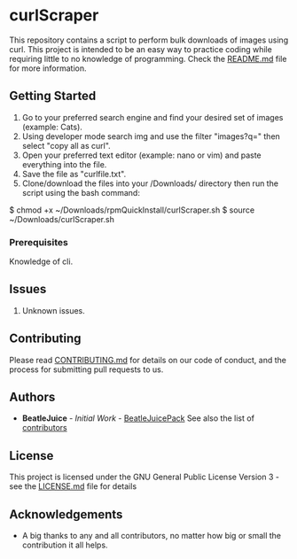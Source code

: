 # curlScraper

This repository contains a script to perform bulk downloads of images using curl.
This project is intended to be an easy way to practice coding while requiring little to no knowledge of programming.
Check the [README.md](README.md) file for more information.

## Getting Started

1. Go to your preferred search engine and find your desired set of images (example: Cats).  
2. Using developer mode search img and use the filter "images?q=" then select "copy all as curl".
3. Open your preferred text editor (example: nano or vim) and paste everything into the file.
4. Save the file as "curlfile.txt".
5. Clone/download the files into your /Downloads/ directory then run the script using the bash command:

$ chmod +x ~/Downloads/rpmQuickInstall/curlScraper.sh
$ source ~/Downloads/curlScraper.sh


### Prerequisites

Knowledge of cli.

## Issues

1. Unknown issues.

## Contributing

Please read [CONTRIBUTING.md](https://gist.github.com/BeatleJuicePack/47204bcc706e0e0c9e11d80e267f3d29) for details on our
code of conduct, and the process for submitting pull requests to us.

## Authors

* **BeatleJuice** - *Initial Work* - [BeatleJuicePack](https://github.com/BeatleJuicePack)
See also the list of [contributors](https://github.com/BeatleJuicePack/Bash/blob/master/rpmQuickInstall/CONTRIBUTORS.md)

## License

This project is licensed under the GNU General Public License Version 3 - see the [LICENSE.md](LICENSE.md) file for details

## Acknowledgements

* A big thanks to any and all contributors, no matter how big or small the contribution it all helps.
